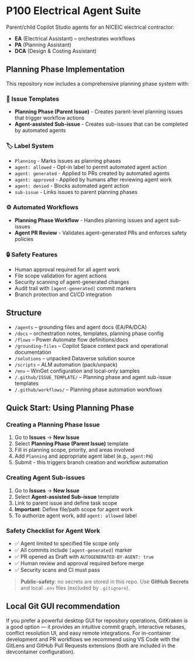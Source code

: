 # P100 Electrical Agent Suite

Parent/child Copilot Studio agents for an NICEIC electrical contractor:
- **EA** (Electrical Assistant) – orchestrates workflows
- **PA** (Planning Assistant)
- **DCA** (Design & Costing Assistant)

## Planning Phase Implementation

This repository now includes a comprehensive planning phase system with:

### 🎯 Issue Templates
- **Planning Phase (Parent Issue)** - Creates parent-level planning issues that trigger workflow actions
- **Agent-assisted Sub-issue** - Creates sub-issues that can be completed by automated agents

### 🏷️ Label System
- `Planning` - Marks issues as planning phases
- `agent: allowed` - Opt-in label to permit automated agent action
- `agent: generated` - Applied to PRs created by automated agents
- `agent: approved` - Applied by humans after reviewing agent work
- `agent: denied` - Blocks automated agent action
- `sub-issue` - Links issues to parent planning phases

### ⚙️ Automated Workflows
- **Planning Phase Workflow** - Handles planning issues and agent sub-issues
- **Agent PR Review** - Validates agent-generated PRs and enforces safety policies

### 🔒 Safety Features
- Human approval required for all agent work
- File scope validation for agent actions
- Security scanning of agent-generated changes
- Audit trail with `[agent-generated]` commit markers
- Branch protection and CI/CD integration

## Structure
- `/agents` – grounding files and agent docs (EA/PA/DCA)
- `/docs` – orchestration notes, templates, planning phase config
- `/flows` – Power Automate flow definitions/docs
- `/grounding-files` – Copilot Space context pack and operational documentation
- `/solutions` – unpacked Dataverse solution source
- `/scripts` – ALM automation (pack/unpack)
- `/env` – WinGet configuration and local-only samples
- `/.github/ISSUE_TEMPLATE/` – Planning phase and agent sub-issue templates
- `/.github/workflows/` – Planning phase automation workflows

## Quick Start: Using Planning Phase

### Creating a Planning Phase Issue
1. Go to **Issues** → **New Issue**
2. Select **Planning Phase (Parent Issue)** template
3. Fill in planning scope, priority, and areas involved
4. Add `Planning` and appropriate agent label (e.g., `agent:PA`)
5. Submit - this triggers branch creation and workflow automation

### Creating Agent Sub-issues
1. Go to **Issues** → **New Issue** 
2. Select **Agent-assisted Sub-issue** template
3. Link to parent issue and define task scope
4. **Important**: Define file/path scope for agent work
5. To authorize agent work, add `agent: allowed` label

### Safety Checklist for Agent Work
- ✅ Agent limited to specified file scope only
- ✅ All commits include `[agent-generated]` marker
- ✅ PR opened as Draft with `AUTOGENERATED-BY-AGENT: true`
- ✅ Human review and approval required before merge
- ✅ Security scans and CI must pass

> **Public-safety**: no secrets are stored in this repo. Use **GitHub Secrets** and local `.env` files (excluded by `.gitignore`).

## Local Git GUI recommendation

If you prefer a powerful desktop GUI for repository operations, GitKraken is a good option — it provides an intuitive commit graph, interactive rebases, conflict resolution UI, and easy remote integrations. For in-container development and PR workflows we recommend using VS Code with the GitLens and GitHub Pull Requests extensions (both are included in the devcontainer configuration).

